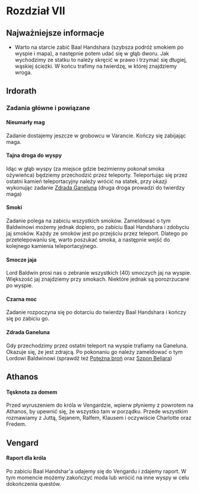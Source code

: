 # Rozdział VII

## Najważniejsze informacje

- Warto na starcie zabić Baal Handshara (szybsza podróż smokiem po wyspie i mapa), a następnie potem udać się w głąb dworu. Jak wychodzimy ze statku to należy skręcić w prawo i trzymać się długiej, wąskiej ścieżki. W końcu trafimy na twierdzę, w której znajdziemy wroga.

## Irdorath

### Zadania główne i powiązane

#### Nieumarły mag

Zadanie dostajemy jeszcze w grobowcu w Varancie. Kończy się zabijając maga.

#### Tajna droga do wyspy

Idąc w głąb wyspy (za miejsce gdzie bezimienny pokonał smoka ożywieńca) będziemy przechodzić przez teleporty. Teleportując się przez ostatni kamień teleportacyjny należy wrócić na statek, przy okazji wykonując zadanie [Zdrada Ganeluna](#zdrada-ganeluna) (druga droga prowadzi do twierdzy maga)

#### Smoki

Zadanie polega na zabiciu wszystkich smoków. Zameldować o tym Baldwinowi możemy jednak dopiero, po zabiciu Baal Handshara i zdobyciu jaj smoków. Każdy ze smoków jest po przejściu przez teleport. Dlatego po przetelepowaniu się, warto poszukać smoka, a następnie wejść do kolejnego kamienia teleportacyjnego.

#### Smocze jaja

Lord Baldwin prosi nas o zebranie wszystkich (40) smoczych jaj na wyspie. Większość jaj znajdziemy przy smokach. Niektóre jednak są porozrzucane po wyspie.

#### Czarna moc

Zadanie rozpoczyna się po dotarciu do twierdzy Baal Handshara i kończy się po zabiciu go.

#### Zdrada Ganeluna

Gdy przechodzimy przez ostatni teleport na wyspie trafiamy na Ganeluna. Okazuje się, że jest zdrajcą. Po pokonaniu go należy zameldować o tym Lordowi Baldwinowi (sprawdź też [Potężna broń](sekcje/zadania/rozdzial_iv?id=potężna-broń) oraz [Szpon Beliara](sekcje/zadania/rozdzial_iv?id=szpon-beliara))

## Athanos

#### Tęsknota za domem

Przed wyruszeniem do króla w Vengardzie, wpierw płyniemy z powrotem na Athanos, by upewnić się, że wszystko tam w porządku. Przede wszystkim rozmawiamy z Juttą, Sejanem, Ralfem, Klausem i oczywiście Charlotte oraz Fredem.

## Vengard

#### Raport dla króla
Po zabiciu Baal Handshar'a udajemy się do Vengardu i zdajemy raport. W tym momencie możemy zakończyć moda lub wrócić na inne wyspy w celu dokończenia questów.
